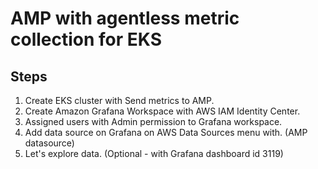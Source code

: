 # AMP with agentless metric collection for EKS

## Steps

1. Create EKS cluster with Send metrics to AMP.
1. Create Amazon Grafana Workspace with AWS IAM Identity Center.
1. Assigned users with Admin permission to Grafana workspace.
1. Add data source on Grafana on AWS Data Sources menu with. (AMP datasource)
1. Let's explore data. (Optional - with Grafana dashboard id 3119)
